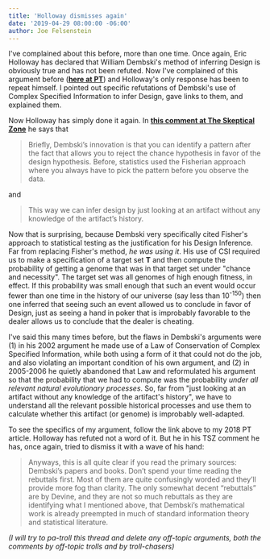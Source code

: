 ```yaml
---
title: 'Holloway dismisses again'
date: '2019-04-29 08:00:00 -06:00'
author: Joe Felsenstein
---
```


I've complained about this before, more than one time.  Once again, Eric Holloway has declared that William Dembski's method of
inferring Design is obviously true and has not been refuted.  Now I've complained of this argument before 
(<a href="https://pandasthumb.org/archives/2018/11/Eric-Holloway-needs-our-help.html"><strong>here at PT</strong></a>)
and Holloway's only response has been to repeat himself.  I pointed out specific refutations of 
Dembski's use of Complex Specified Information to infer Design, gave links to them, and explained them.

Now Holloway has simply done it again.  In
<a href="http://theskepticalzone.com/wp/what-does-s-joshua-swamidass-mean-by-secular-scientist/comment-page-3/#comment-253256"><strong>this comment at The Skeptical Zone</strong></a>
he says that
<blockquote>
Briefly, Dembski’s innovation is that you can identify a pattern after the fact that allows you to reject the 
chance hypothesis in favor of the design hypothesis. Before, statistics used the Fisherian approach where you 
always have to pick the pattern before you observe the data.
</blockquote>

and

<blockquote>
This way we can infer design by just looking at an artifact without any knowledge of the artifact’s history.
</blockquote>

<!--more-->

Now that is surprising, because Dembski very specifically cited Fisher's approach to statistical testing as the justification
for his Design Inference.  Far from replacing Fisher's method, <em>he was using it</em>.  His use of CSI required us to make a specification
of a target set <strong>T</strong> and then compute the probability of getting a genome that was in that target set under "chance and 
necessity".  The target set was all genomes of high enough fitness, in effect.  If this probability was small enough that such an event would occur fewer than one time in the history of our
universe (say less than 10<sup>-150</sup>) then one inferred that seeing such an event allowed us to conclude in favor of Design, just
as seeing a hand in poker that is improbably favorable to the dealer allows us to conclude that the dealer is cheating.

I've said this many times before, but the flaws in Dembski's arguments were (1) in his 2002 argument he made use of a Law of Conservation
of Complex Specified Information, while both using a form of it that could not do the job, and also violating an important condition
of his own argument, and (2) in 2005-2006 he quietly abandoned that Law and reformulated his argument so that the probability that
we had to compute was the probability <em>under all relevant natural evolutionary processes</em>.  So, far from "just looking at an artifact without
any knowledge of the artifact's history", we have to understand all the relevant possible historical processes and use them to calculate
whether this artifact (or genome) is improbably well-adapted.

To see the specifics of my argument, follow the link above to my 2018 PT article.  Holloway has refuted not a word of it.  But he
in his TSZ comment he has, once again, tried to dismiss it with a wave of his hand:

<blockquote>
Anyways, this is all quite clear if you read the primary sources: Dembski’s papers and books. Don’t spend your time 
reading the rebuttals first. Most of them are quite confusingly worded and they’ll provide more fog than clarity. 
The only somewhat decent “rebuttals” are by Devine, and they are not so much rebuttals as they are identifying what I mentioned above, 
that Dembski’s mathematical work is already preempted in much of standard information theory and statistical literature.
</blockquote>

<em>(I will try to pa-troll this thread and delete any off-topic arguments, both the comments by off-topic trolls and by troll-chasers)</em>
